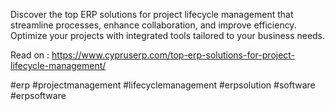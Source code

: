 Discover the top ERP solutions for project lifecycle management that streamline processes, enhance collaboration, and improve efficiency. Optimize your projects with integrated tools tailored to your business needs.

Read on : https://www.cypruserp.com/top-erp-solutions-for-project-lifecycle-management/

#erp #projectmanagement #lifecyclemanagement #erpsolution #software #erpsoftware
